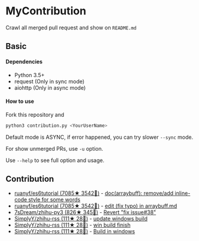 
# MyContribution

Crawl all merged pull request and show on `README.md`

## Basic

#### Dependencies

 - Python 3.5+
 - request (Only in sync mode)
 - aiohttp (Only in async mode)

#### How to use

Fork this repository and 

```bash
python3 contribution.py <YourUserName>
```

Default mode is ASYNC, if error happened, you can try slower `--sync` mode.

For show unmerged PRs, use `-u` option.

Use `--help` to see full option and usage.

## Contribution

- [ruanyf/es6tutorial (7085★ 3542🍴)](https://github.com/ruanyf/es6tutorial) - [doc(arraybuff): remove/add inline-code style for some words](https://github.com/ruanyf/es6tutorial/pulls/255)
- [ruanyf/es6tutorial (7085★ 3542🍴)](https://github.com/ruanyf/es6tutorial) - [edit (fix typo) in arraybuff.md](https://github.com/ruanyf/es6tutorial/pulls/250)
- [7sDream/zhihu-py3 (826★ 345🍴)](https://github.com/7sDream/zhihu-py3) - [Revert "fix issue#38"](https://github.com/7sDream/zhihu-py3/pulls/40)
- [SimplyY/zhihu-rss (111★ 28🍴)](https://github.com/SimplyY/zhihu-rss) - [update windows build](https://github.com/SimplyY/zhihu-rss/pulls/24)
- [SimplyY/zhihu-rss (111★ 28🍴)](https://github.com/SimplyY/zhihu-rss) - [win build finish](https://github.com/SimplyY/zhihu-rss/pulls/22)
- [SimplyY/zhihu-rss (111★ 28🍴)](https://github.com/SimplyY/zhihu-rss) - [Build in windows](https://github.com/SimplyY/zhihu-rss/pulls/21)